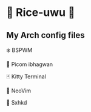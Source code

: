 # 🍥 Rice-uwu 🌸

## My Arch config files

❄️ BSPWM

🌸 Picom ibhagwan

🃏 Kitty Terminal

👻 NeoVim

🎴 Sxhkd

